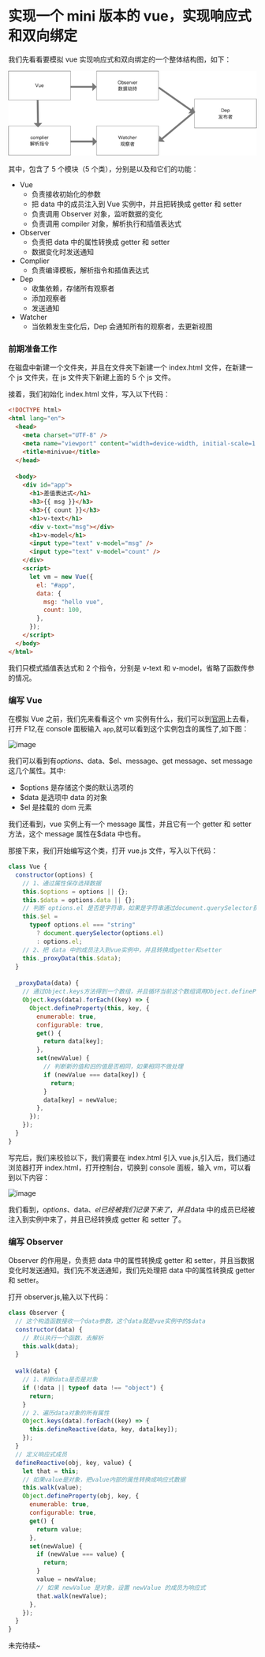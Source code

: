# 实现一个 mini 版本的 vue，实现响应式和双向绑定

我们先看看要模拟 vue 实现响应式和双向绑定的一个整体结构图，如下：

![vue结构图](https://raw.githubusercontent.com/Aisen60/minivue/master/img/structure.png)

其中，包含了 5 个模块（5 个类），分别是以及和它们的功能：

- Vue
  - 负责接收初始化的参数
  - 把 data 中的成员注入到 Vue 实例中，并且把转换成 getter 和 setter
  - 负责调用 Observer 对象，监听数据的变化
  - 负责调用 compiler 对象，解析执行和插值表达式
- Observer
  - 负责把 data 中的属性转换成 getter 和 setter
  - 数据变化时发送通知
- Complier
  - 负责编译模板，解析指令和插值表达式
- Dep
  - 收集依赖，存储所有观察者
  - 添加观察者
  - 发送通知
- Watcher
  - 当依赖发生变化后，Dep 会通知所有的观察者，去更新视图

### 前期准备工作

在磁盘中新建一个文件夹，并且在文件夹下新建一个 index.html 文件，在新建一个 js 文件夹，在 js 文件夹下新建上面的 5 个 js 文件。

接着，我们初始化 index.html 文件，写入以下代码：

```html
<!DOCTYPE html>
<html lang="en">
  <head>
    <meta charset="UTF-8" />
    <meta name="viewport" content="width=device-width, initial-scale=1.0" />
    <title>minivue</title>
  </head>

  <body>
    <div id="app">
      <h1>差值表达式</h1>
      <h3>{{ msg }}</h3>
      <h3>{{ count }}</h3>
      <h1>v-text</h1>
      <div v-text="msg"></div>
      <h1>v-model</h1>
      <input type="text" v-model="msg" />
      <input type="text" v-model="count" />
    </div>
    <script>
      let vm = new Vue({
        el: "#app",
        data: {
          msg: "hello vue",
          count: 100,
        },
      });
    </script>
  </body>
</html>
```

我们只模式插值表达式和 2 个指令，分别是 v-text 和 v-model，省略了函数传参的情况。

### 编写 Vue

在模拟 Vue 之前，我们先来看看这个 vm 实例有什么，我们可以到[官网](https://cn.vuejs.org/v2/guide/index.html)上去看，打开 F12,在 console 面板输入 `app`,就可以看到这个实例包含的属性了,如下图：

![image](https://user-images.githubusercontent.com/19791710/87932191-af7c2580-cabd-11ea-9c06-41fb540ddf33.png)

我们可以看到有$options、$data、\$el、message、get message、set message 这几个属性。其中:

- \$options 是存储这个类的默认选项的
- \$data 是选项中 data 的对象
- \$el 是挂载的 dom 元素

我们还看到，vue 实例上有一个 message 属性，并且它有一个 getter 和 setter 方法，这个 message 属性在\$data 中也有。

那接下来，我们开始编写这个类，打开 vue.js 文件，写入以下代码：

```javaScript
class Vue {
  constructor(options) {
    // 1、通过属性保存选择数据
    this.$options = options || {};
    this.$data = options.data || {};
    // 判断 options.el 是否是字符串，如果是字符串通过document.querySelector获取，如果不是就直接返回options.el
    this.$el =
      typeof options.el === "string"
        ? document.querySelector(options.el)
        : options.el;
    // 2、把 data 中的成员注入到vue实例中，并且转换成getter和setter
    this._proxyData(this.$data);
  }

  _proxyData(data) {
    // 通过Object.keys方法得到一个数组，并且循环当前这个数组调用Object.defineProperty转换成getter和setter
    Object.keys(data).forEach((key) => {
      Object.defineProperty(this, key, {
        enumerable: true,
        configurable: true,
        get() {
          return data[key];
        },
        set(newValue) {
          // 判断新的值和旧的值是否相同，如果相同不做处理
          if (newValue === data[key]) {
            return;
          }
          data[key] = newValue;
        },
      });
    });
  }
}

```

写完后，我们来校验以下，我们需要在 index.html 引入 vue.js,引入后，我们通过浏览器打开 index.html，打开控制台，切换到 console 面板，输入 vm，可以看到以下内容：

![image](https://user-images.githubusercontent.com/19791710/87934160-18b16800-cac1-11ea-9156-324839281773.png)

我们看到，$options、$data、$el 已经被我们记录下来了，并且$data 中的成员已经被注入到实例中来了，并且已经转换成 getter 和 setter 了。

### 编写 Observer

Observer 的作用是，负责把 data 中的属性转换成 getter 和 setter，并且当数据变化时发送通知。我们先不发送通知，我们先处理把 data 中的属性转换成 getter 和 setter。

打开 observer.js,输入以下代码：

```javaScript
class Observer {
  // 这个构造函数接收一个data参数，这个data就是vue实例中的$data
  constructor(data) {
    // 默认执行一个函数，去解析
    this.walk(data);
  }

  walk(data) {
    // 1、判断data是否是对象
    if (!data || typeof data !== "object") {
      return;
    }
    // 2、遍历data对象的所有属性
    Object.keys(data).forEach((key) => {
      this.defineReactive(data, key, data[key]);
    });
  }
  // 定义响应式成员
  defineReactive(obj, key, value) {
    let that = this;
    // 如果value是对象，把value内部的属性转换成响应式数据
    this.walk(value);
    Object.defineProperty(obj, key, {
      enumerable: true,
      configurable: true,
      get() {
        return value;
      },
      set(newValue) {
        if (newValue === value) {
          return;
        }
        value = newValue;
        // 如果 newValue 是对象，设置 newValue 的成员为响应式
        that.walk(newValue);
      },
    });
  }
}

```

未完待续~
